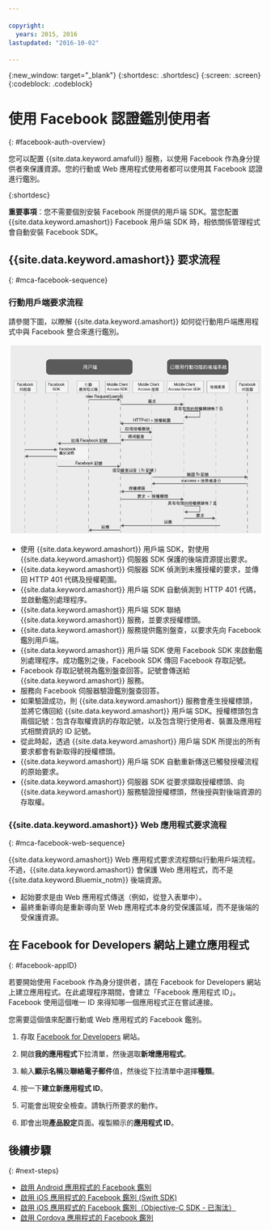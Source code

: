 ```yaml
---

copyright:
  years: 2015, 2016
lastupdated: "2016-10-02"

---
```

{:new_window: target="_blank"}
{:shortdesc: .shortdesc}
{:screen: .screen}
{:codeblock: .codeblock}

# 使用 Facebook 認證鑑別使用者
{: #facebook-auth-overview}

您可以配置 {{site.data.keyword.amafull}} 服務，以使用 Facebook 作為身分提供者來保護資源。您的行動或 Web 應用程式使用者都可以使用其 Facebook 認證進行鑑別。


{:shortdesc}

**重要事項**：您不需要個別安裝 Facebook 所提供的用戶端 SDK。當您配置 {{site.data.keyword.amashort}} Facebook 用戶端 SDK 時，相依關係管理程式會自動安裝 Facebook SDK。

## {{site.data.keyword.amashort}} 要求流程
{: #mca-facebook-sequence}

### 行動用戶端要求流程

請參閱下圖，以瞭解 {{site.data.keyword.amashort}} 如何從行動用戶端應用程式中與 Facebook 整合來進行鑑別。

![行動用戶端要求流程圖](images/mca-sequence-facebook.jpg)

* 使用 {{site.data.keyword.amashort}} 用戶端 SDK，對使用 {{site.data.keyword.amashort}} 伺服器 SDK 保護的後端資源提出要求。
* {{site.data.keyword.amashort}} 伺服器 SDK 偵測到未獲授權的要求，並傳回 HTTP 401 代碼及授權範圍。
* {{site.data.keyword.amashort}} 用戶端 SDK 自動偵測到 HTTP 401 代碼，並啟動鑑別處理程序。
* {{site.data.keyword.amashort}} 用戶端 SDK 聯絡 {{site.data.keyword.amashort}} 服務，並要求授權標頭。
* {{site.data.keyword.amashort}} 服務提供鑑別盤查，以要求先向 Facebook 鑑別用戶端。
* {{site.data.keyword.amashort}} 用戶端 SDK 使用 Facebook SDK 來啟動鑑別處理程序。成功鑑別之後，Facebook SDK 傳回 Facebook 存取記號。
* Facebook 存取記號視為鑑別盤查回答。記號會傳送給 {{site.data.keyword.amashort}} 服務。
* 服務向 Facebook 伺服器驗證鑑別盤查回答。
* 如果驗證成功，則 {{site.data.keyword.amashort}} 服務會產生授權標頭，並將它傳回給 {{site.data.keyword.amashort}} 用戶端 SDK。授權標頭包含兩個記號：包含存取權資訊的存取記號，以及包含現行使用者、裝置及應用程式相關資訊的 ID 記號。
* 從此時起，透過 {{site.data.keyword.amashort}} 用戶端 SDK 所提出的所有要求都會有新取得的授權標頭。
* {{site.data.keyword.amashort}} 用戶端 SDK 自動重新傳送已觸發授權流程的原始要求。
* {{site.data.keyword.amashort}} 伺服器 SDK 從要求擷取授權標頭、向 {{site.data.keyword.amashort}} 服務驗證授權標頭，然後授與對後端資源的存取權。

### {{site.data.keyword.amashort}} Web 應用程式要求流程
{: #mca-facebook-web-sequence}

{{site.data.keyword.amashort}} Web 應用程式要求流程類似行動用戶端流程。不過，{{site.data.keyword.amashort}} 會保護 Web 應用程式，而不是 {{site.data.keyword.Bluemix_notm}} 後端資源。

  * 起始要求是由 Web 應用程式傳送（例如，從登入表單中）。
  * 最終重新導向是重新導向至 Web 應用程式本身的受保護區域，而不是後端的受保護資源。


## 在 Facebook for Developers 網站上建立應用程式
{: #facebook-appID}

若要開始使用 Facebook 作為身分提供者，請在 Facebook for Developers 網站上建立應用程式。在此處理程序期間，會建立「Facebook 應用程式 ID」。Facebook 使用這個唯一 ID 來得知哪一個應用程式正在嘗試連接。

您需要這個值來配置行動或 Web 應用程式的 Facebook 鑑別。

1. 存取 [Facebook for Developers](https://developers.facebook.com) 網站。

1. 開啟**我的應用程式**下拉清單，然後選取**新增應用程式**。

1. 輸入**顯示名稱**及**聯絡電子郵件**值，然後從下拉清單中選擇**種類**。

1. 按一下**建立新應用程式 ID**。

1. 可能會出現安全檢查。請執行所要求的動作。

1. 即會出現**產品設定**頁面。複製顯示的**應用程式 ID**。

## 後續步驟
{: #next-steps}

* [啟用 Android 應用程式的 Facebook 鑑別](facebook-auth-android.html)
* [啟用 iOS 應用程式的 Facebook 鑑別 (Swift SDK)](facebook-auth-ios-swift-sdk.html)
* [啟用 iOS 應用程式的 Facebook 鑑別（Objective-C SDK - 已淘汰）](facebook-auth-ios.html)
* [啟用 Cordova 應用程式的 Facebook 鑑別](facebook-auth-cordova.html)
